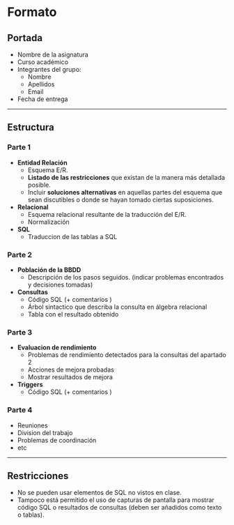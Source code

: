 # Formato
## Portada
- Nombre de la asignatura
- Curso académico
- Integrantes del grupo:
	- Nombre
	- Apellidos
	- Email
- Fecha de entrega

---

## Estructura
### Parte 1
- **Entidad Relación**
	- Esquema E/R.
	- **Listado de las restricciones** que existan de la manera más detallada posible.
	- Incluir **soluciones alternativas** en aquellas partes del esquema que sean discutibles o donde se hayan tomado ciertas suposiciones.
- **Relacional**
	- Esquema relacional resultante de la traducción del E/R.
	- Normalización
- **SQL**
	- Traduccion de las tablas a SQL

### Parte 2
- **Población de la BBDD**
	- Descripción de los pasos seguidos. (indicar problemas encontrados y decisiones tomadas)
- **Consultas**
	- Código SQL (+ comentarios )
	- Árbol sintactico que describa la consulta en álgebra relacional
	- Tabla con el resultado obtenido

### Parte 3
- **Evaluacion de rendimiento**
	- Problemas de rendimiento detectados para la consultas del apartado 2
	- Acciones de mejora probadas
	- Mostrar resultados de mejora
- **Triggers**
	- Código SQL (+ comentarios )

### Parte 4
- Reuniones
- Division del trabajo
- Problemas de coordinación
- etc

---

## Restricciones
- No se pueden usar elementos de SQL no vistos en clase. 
- Tampoco está permitido el uso de capturas de pantalla para mostrar código SQL o resultados de consultas (deben ser añadidos como texto o tablas).